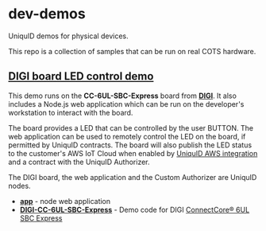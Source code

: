 # **dev-demos**
UniquID demos for physical devices.

This repo is a collection of samples that can be run on real COTS hardware.

## [DIGI board LED control demo](https://uniquid.gitbook.io/uniquid/hardware)

This demo runs on the **CC-6UL-SBC-Express** board from [**DIGI**](http://www.digi.com). It also includes a Node.js web application which can be run on the developer's workstation to interact with the board.

The board provides a LED that can be controlled by the user BUTTON. The web application can be used to remotely control the LED on the board, if permitted by UniquID contracts. The board will also publish the LED status to the customer's AWS IoT Cloud when enabled by [UniquID AWS integration](https://uniquid.gitbook.io/uniquid/integrate-uniquid-with-aws) and a contract with the UniquID Authorizer.

The DIGI board, the web application and the Custom Authorizer are UniquID nodes.

- **[app](/app)** - node web application
- **[DIGI-CC-6UL-SBC-Express](/DIGI-CC-6UL-SBC-Express)** - Demo code for DIGI [ConnectCore® 6UL SBC Express](https://www.digi.com/products/embedded-systems/single-board-computers/connectcore-for-i-mx6ul-sbc-express)

